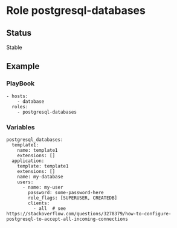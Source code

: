 # Role postgresql-databases

## Status

Stable

## Example

### PlayBook

```
- hosts:
    - database
  roles:
    - postgresql-databases
```

### Variables

```
postgresql_databases:
  template1:
    name: template1
    extensions: []
  application:
    template: template1
    extensions: []
    name: my-database
    users:
      - name: my-user
        password: some-password-here
        role_flags: [SUPERUSER, CREATEDB]
        clients:
          - all  # see https://stackoverflow.com/questions/3278379/how-to-configure-postgresql-to-accept-all-incoming-connections
```
